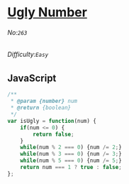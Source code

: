 # [Ugly Number](https://leetcode.com/problems/ugly-number/)
###### No:`263`
###### Difficulty:`Easy`
## JavaScript

```javascript
/**
 * @param {number} num
 * @return {boolean}
 */
var isUgly = function(num) {
    if(num <= 0) {
        return false;
    }
    while(num % 2 === 0) {num /= 2;}
    while(num % 3 === 0) {num /= 3;}
    while(num % 5 === 0) {num /= 5;}
    return num === 1 ? true : false;
};
```
